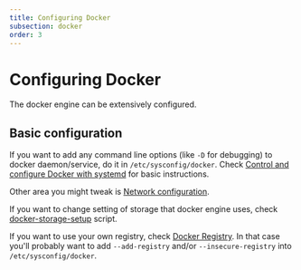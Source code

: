 ```yaml
---
title: Configuring Docker
subsection: docker
order: 3
---
```


# Configuring Docker

The docker engine can be extensively configured.

## Basic configuration

If you want to add any command line options (like `-D` for debugging) to docker daemon/service, do it in `/etc/sysconfig/docker`. Check [Control and configure Docker with systemd](https://docs.docker.com/engine/admin/systemd/) for basic instructions.

Other area you might tweak is [Network configuration](https://docs.docker.com/engine/userguide/networking).

If you want to change setting of storage that docker engine uses, check [docker-storage-setup](http://www.projectatomic.io/docs/docker-storage-recommendation) script.

If you want to use your own registry, check [Docker Registry](http://docs.docker.com/registry). In that case you'll probably want to add `--add-registry` and/or `--insecure-registry` into `/etc/sysconfig/docker`.
